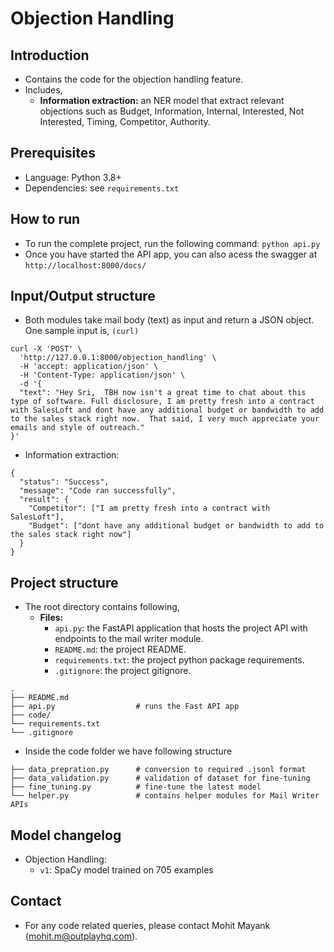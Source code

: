 # Objection Handling

## Introduction

- Contains the code for the objection handling feature.
- Includes, 
    - **Information extraction:** an NER model that extract relevant objections such as Budget, Information, Internal, Interested, Not Interested, Timing, Competitor, Authority.  

## Prerequisites

- Language: Python 3.8+
- Dependencies: see `requirements.txt`

## How to run

- To run the complete project, run the following command: `python api.py`
- Once you have started the API app, you can also acess the swagger at `http://localhost:8000/docs/`

## Input/Output structure

- Both modules take mail body (text) as input and return a JSON object. One sample input is, `(curl)`
```
curl -X 'POST' \
  'http://127.0.0.1:8000/objection_handling' \
  -H 'accept: application/json' \
  -H 'Content-Type: application/json' \
  -d '{
  "text": "Hey Sri,  TBH now isn't a great time to chat about this type of software. Full disclosure, I am pretty fresh into a contract with SalesLoft and dont have any additional budget or bandwidth to add to the sales stack right now.  That said, I very much appreciate your emails and style of outreach."
}'
```
- Information extraction:
```
{
  "status": "Success",
  "message": "Code ran successfully",
  "result": {
    "Competitor": ["I am pretty fresh into a contract with SalesLoft"],
	"Budget": ["dont have any additional budget or bandwidth to add to the sales stack right now"]
  }
}
```

## Project structure

- The root directory contains following,
    - **Files:**
        - `api.py`: the FastAPI application that hosts the project API with endpoints to the mail writer module.
        - `README.md`: the project README.
        - `requirements.txt`: the project python package requirements.
        - `.gitignore`: the project gitignore.
```  
.
├── README.md
├── api.py                  # runs the Fast API app
├── code/
└── requirements.txt
└── .gitignore
```

- Inside the code folder we have following structure 

```
├── data_prepration.py      # conversion to required .jsonl format
├── data_validation.py      # validation of dataset for fine-tuning
├── fine_tuning.py          # fine-tune the latest model
└── helper.py               # contains helper modules for Mail Writer APIs
```

## Model changelog

- Objection Handling:
    - `v1`: SpaCy model trained on 705 examples
  
## Contact
- For any code related queries, please contact Mohit Mayank (mohit.m@outplayhq.com).